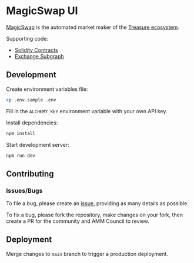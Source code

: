 # MagicSwap UI

[MagicSwap](https://magicswap.lol) is the automated market maker of the [Treasure ecosystem](https://treasure.lol).

Supporting code:

- [Solidity Contracts](https://github.com/TreasureProject/magicswap-contracts)
- [Exchange Subgraph](https://github.com/TreasureProject/treasure-subgraphs/tree/master/subgraphs/magicswap-exchange)

## Development

Create environment variables file:

```sh
cp .env.sample .env
```

Fill in the `ALCHEMY_KEY` environment variable with your own API key.

Install dependencies:

```sh
npm install
```

Start development server:

```sh
npm run dev
```

## Contributing

### Issues/Bugs

To file a bug, please create an [issue](https://github.com/TreasureProject/magicswap/issues), providing as many details as possible.

To fix a bug, please fork the repository, make changes on your fork, then create a PR for the community and AMM Council to review.

## Deployment

Merge changes to `main` branch to trigger a production deployment.
